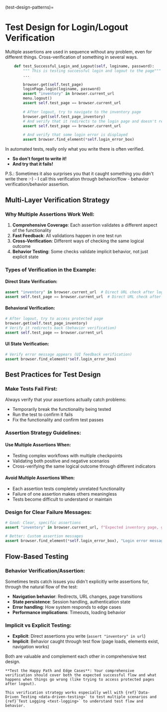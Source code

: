 (test-design-patterns)=
# Test Design for Login/Logout Verification

Multiple assertions are used in sequence without any problem, even for different things. Cross-verification of something in several ways.

```python
    def test_Successful_Login_and_Logout(self, loginame, password):
        """ This is testing successful login and logout to the page"""
        ...

        browser.get(self.test_page)
        loginPage.login(loginame, password)
        assert "inventory" in browser.current_url
        menu.logout()
        assert self.test_page == browser.current_url

        # After logout, try to navigate to the inventory page
        browser.get(self.test_page_inventory)
        # And verify that it redirects to the login page and doesn't reach inventory
        assert self.test_page == browser.current_url

        # And verify that some login error is displayed
        assert browser.find_element(*self.login_error_box)
```

In automated tests, really only what you write there is often verified.
- **So don't forget to write it!**
- **And try that it fails!**

P.S.: Sometimes it also surprises you that it caught something you didn't write there :-) - I call this verification through behavior/flow - behavior verification/behavior assertion.

## Multi-Layer Verification Strategy

### Why Multiple Assertions Work Well:

1. **Comprehensive Coverage**: Each assertion validates a different aspect of the functionality
2. **Fast Feedback**: All validations happen in one test run
3. **Cross-Verification**: Different ways of checking the same logical outcome
4. **Behavior Testing**: Some checks validate implicit behavior, not just explicit state

### Types of Verification in the Example:

#### Direct State Verification:
```python
assert "inventory" in browser.current_url  # Direct URL check after login
assert self.test_page == browser.current_url  # Direct URL check after logout
```

#### Behavioral Verification:
```python
# After logout, try to access protected page
browser.get(self.test_page_inventory)
# Verify it redirects back (behavior verification)
assert self.test_page == browser.current_url
```

#### UI State Verification:
```python
# Verify error message appears (UI feedback verification)
assert browser.find_element(*self.login_error_box)
```

## Best Practices for Test Design

### Make Tests Fail First:
Always verify that your assertions actually catch problems:
- Temporarily break the functionality being tested
- Run the test to confirm it fails
- Fix the functionality and confirm test passes

### Assertion Strategy Guidelines:

#### Use Multiple Assertions When:
- Testing complex workflows with multiple checkpoints
- Validating both positive and negative scenarios
- Cross-verifying the same logical outcome through different indicators

#### Avoid Multiple Assertions When:
- Each assertion tests completely unrelated functionality
- Failure of one assertion makes others meaningless
- Tests become difficult to understand or maintain

### Design for Clear Failure Messages:
```python
# Good: Clear, specific assertions
assert "inventory" in browser.current_url, f"Expected inventory page, got: {browser.current_url}"

# Better: Custom assertion messages
assert browser.find_element(*self.login_error_box), "Login error message should be displayed after logout"
```

## Flow-Based Testing

### Behavior Verification/Assertion:
Sometimes tests catch issues you didn't explicitly write assertions for, through the natural flow of the test:

- **Navigation behavior**: Redirects, URL changes, page transitions
- **State persistence**: Session handling, authentication state
- **Error handling**: How system responds to edge cases
- **Performance implications**: Timeouts, loading behavior

### Implicit vs Explicit Testing:
- **Explicit**: Direct assertions you write (`assert "inventory" in url`)
- **Implicit**: Behavior caught through test flow (page loads, elements exist, navigation works)

Both are valuable and complement each other in comprehensive test design.

```{tip}
**Test the Happy Path and Edge Cases**: Your comprehensive verification should cover both the expected successful flow and what happens when things go wrong (like trying to access protected pages after logout).
```

```{seealso}
This verification strategy works especially well with {ref}`Data-Driven Testing <data-driven-testing>` to test multiple scenarios and {ref}`Test Logging <test-logging>` to understand test flow and behavior.
```